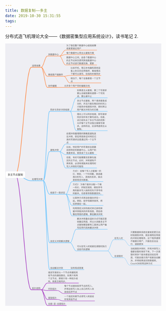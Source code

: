 ```yaml
---
title: 数据复制——多主
date: 2019-10-30 15:31:55
tags:
---
```


分布式造飞机理论大全——《数据密集型应用系统设计》，读书笔记 2.

![Data replicate](/image/mutiple-master-node-data-copy.png)